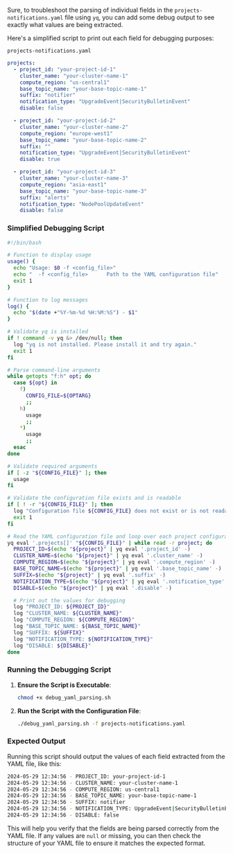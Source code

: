 Sure, to troubleshoot the parsing of individual fields in the `projects-notifications.yaml` file using `yq`, you can add some debug output to see exactly what values are being extracted.

Here's a simplified script to print out each field for debugging purposes:

`` projects-notifications.yaml ``
```yaml
projects:
  - project_id: "your-project-id-1"
    cluster_name: "your-cluster-name-1"
    compute_region: "us-central1"
    base_topic_name: "your-base-topic-name-1"
    suffix: "notifier"
    notification_type: "UpgradeEvent|SecurityBulletinEvent"
    disable: false

  - project_id: "your-project-id-2"
    cluster_name: "your-cluster-name-2"
    compute_region: "europe-west1"
    base_topic_name: "your-base-topic-name-2"
    suffix: ""
    notification_type: "UpgradeEvent|SecurityBulletinEvent"
    disable: true

  - project_id: "your-project-id-3"
    cluster_name: "your-cluster-name-3"
    compute_region: "asia-east1"
    base_topic_name: "your-base-topic-name-3"
    suffix: "alerts"
    notification_type: "NodePoolUpdateEvent"
    disable: false
```

### Simplified Debugging Script

```bash
#!/bin/bash

# Function to display usage
usage() {
  echo "Usage: $0 -f <config_file>"
  echo "  -f <config_file>      Path to the YAML configuration file"
  exit 1
}

# Function to log messages
log() {
  echo "$(date +"%Y-%m-%d %H:%M:%S") - $1"
}

# Validate yq is installed
if ! command -v yq &> /dev/null; then
  log "yq is not installed. Please install it and try again."
  exit 1
fi

# Parse command-line arguments
while getopts "f:h" opt; do
  case ${opt} in
    f)
      CONFIG_FILE=${OPTARG}
      ;;
    h)
      usage
      ;;
    *)
      usage
      ;;
  esac
done

# Validate required arguments
if [ -z "${CONFIG_FILE}" ]; then
  usage
fi

# Validate the configuration file exists and is readable
if [ ! -r "${CONFIG_FILE}" ]; then
  log "Configuration file ${CONFIG_FILE} does not exist or is not readable."
  exit 1
fi

# Read the YAML configuration file and loop over each project configuration
yq eval '.projects[]' "${CONFIG_FILE}" | while read -r project; do
  PROJECT_ID=$(echo "${project}" | yq eval '.project_id' -)
  CLUSTER_NAME=$(echo "${project}" | yq eval '.cluster_name' -)
  COMPUTE_REGION=$(echo "${project}" | yq eval '.compute_region' -)
  BASE_TOPIC_NAME=$(echo "${project}" | yq eval '.base_topic_name' -)
  SUFFIX=$(echo "${project}" | yq eval '.suffix' -)
  NOTIFICATION_TYPE=$(echo "${project}" | yq eval '.notification_type' -)
  DISABLE=$(echo "${project}" | yq eval '.disable' -)

  # Print out the values for debugging
  log "PROJECT_ID: ${PROJECT_ID}"
  log "CLUSTER_NAME: ${CLUSTER_NAME}"
  log "COMPUTE_REGION: ${COMPUTE_REGION}"
  log "BASE_TOPIC_NAME: ${BASE_TOPIC_NAME}"
  log "SUFFIX: ${SUFFIX}"
  log "NOTIFICATION_TYPE: ${NOTIFICATION_TYPE}"
  log "DISABLE: ${DISABLE}"
done
```

### Running the Debugging Script

1. **Ensure the Script is Executable**:

   ```bash
   chmod +x debug_yaml_parsing.sh
   ```

2. **Run the Script with the Configuration File**:

   ```bash
   ./debug_yaml_parsing.sh -f projects-notifications.yaml
   ```

### Expected Output

Running this script should output the values of each field extracted from the YAML file, like this:

```bash
2024-05-29 12:34:56 - PROJECT_ID: your-project-id-1
2024-05-29 12:34:56 - CLUSTER_NAME: your-cluster-name-1
2024-05-29 12:34:56 - COMPUTE_REGION: us-central1
2024-05-29 12:34:56 - BASE_TOPIC_NAME: your-base-topic-name-1
2024-05-29 12:34:56 - SUFFIX: notifier
2024-05-29 12:34:56 - NOTIFICATION_TYPE: UpgradeEvent|SecurityBulletinEvent
2024-05-29 12:34:56 - DISABLE: false
```

This will help you verify that the fields are being parsed correctly from the YAML file. If any values are `null` or missing, you can then check the structure of your YAML file to ensure it matches the expected format.

